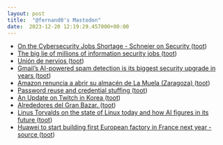 ```yaml
---
layout: post
title:  "@fernand0's Mastodon"
date:  2023-12-20 12:19:29.457000+00:00
---
```

*  [On the Cybersecurity Jobs Shortage - Schneier on Security ](https://www.schneier.com/blog/archives/2023/09/on-the-cybersecurity-jobs-shortage.htm) ([toot](https://mastodon.social/@fernand0/111612708090946632))
*  [The big lie of millions of information security jobs  ](https://brothke.medium.com/the-big-lie-of-millions-of-information-security-jobs-a7cb1b30c5b6) ([toot](https://mastodon.social/@fernand0/111612577968354636))
*  [Unión de nervios ](https://www.flickr.com/photos/fernand0/53386824372) ([toot](https://mastodon.social/@fernand0/111612524869121602))
*  [Gmail’s AI-powered spam detection is its biggest security upgrade in years ](https://arstechnica.com/gadgets/2023/12/gmails-ai-powered-spam-detection-is-its-biggest-security-upgrade-in-years) ([toot](https://mastodon.social/@fernand0/111612359442494707))
*  [Amazon renuncia a abrir su almacén de La Muela (Zaragoza) ](https://efe.com/economia/2023-12-13/amazon-renuncia-almacen) ([toot](https://mastodon.social/@fernand0/111612092170321408))
*  [Password reuse and credential stuffing ](https://www.johndcook.com/blog/2023/12/07/credential-stuffing) ([toot](https://mastodon.social/@fernand0/111610379231098722))
*  [An Update on Twitch in Korea ](https://blog.twitch.tv/en/2023/12/05/an-update-on-twitch-in-korea) ([toot](https://mastodon.social/@fernand0/111608546262980898))
*  [Alrededores del Gran Bazar. ](https://avecesunafoto.wordpress.com/2023/12/19/alrededores-del-gran-bazar) ([toot](https://mastodon.social/@fernand0/111608479603642187))
*  [Linus Torvalds on the state of Linux today and how AI figures in its future ](https://www.zdnet.com/article/linus-torvalds-on-state-of-linux-today-and-how-ai-figures-in-its-future) ([toot](https://mastodon.social/@fernand0/111608338182089409))
*  [Huawei to start building first European factory in France next year - source  ](https://www.reuters.com/technology/huawei-start-building-first-european-factory-france-next-year-source-2023-12-11/) ([toot](https://mastodon.social/@fernand0/111608092198961689))
